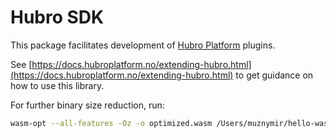# Hubro SDK

This package facilitates development of [Hubro Platform](https://live.hubroplatform.no) plugins.

See [https://docs.hubroplatform.no/extending-hubro.html](https://docs.hubroplatform.no/extending-hubro.html) to get guidance on how to use this library.

For further binary size reduction, run: 
```Bash
wasm-opt --all-features -Oz -o optimized.wasm /Users/muznymir/hello-wasi/target/wasm32-wasip1/release/federated_sample.was
```